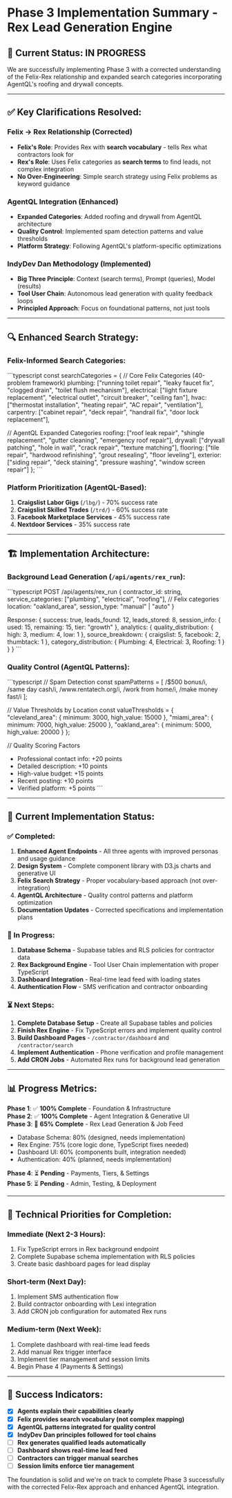 # Phase 3 Implementation Summary - Rex Lead Generation Engine

## 🎯 **Current Status: IN PROGRESS**

We are successfully implementing Phase 3 with a corrected understanding of the Felix-Rex relationship and expanded search categories incorporating AgentQL's roofing and drywall concepts.

---

## ✅ **Key Clarifications Resolved:**

### **Felix → Rex Relationship (Corrected)**
- **Felix's Role**: Provides Rex with **search vocabulary** - tells Rex what contractors look for
- **Rex's Role**: Uses Felix categories as **search terms** to find leads, not complex integration
- **No Over-Engineering**: Simple search strategy using Felix problems as keyword guidance

### **AgentQL Integration (Enhanced)**
- **Expanded Categories**: Added roofing and drywall from AgentQL architecture
- **Quality Control**: Implemented spam detection patterns and value thresholds
- **Platform Strategy**: Following AgentQL's platform-specific optimizations

### **IndyDev Dan Methodology (Implemented)**
- **Big Three Principle**: Context (search terms), Prompt (queries), Model (results)
- **Tool User Chain**: Autonomous lead generation with quality feedback loops
- **Principled Approach**: Focus on foundational patterns, not just tools

---

## 🔍 **Enhanced Search Strategy:**

### **Felix-Informed Search Categories:**
\`\`\`typescript
const searchCategories = {
  // Core Felix Categories (40-problem framework)
  plumbing: ["running toilet repair", "leaky faucet fix", "clogged drain", "toilet flush mechanism"],
  electrical: ["light fixture replacement", "electrical outlet", "circuit breaker", "ceiling fan"],
  hvac: ["thermostat installation", "heating repair", "AC repair", "ventilation"],
  carpentry: ["cabinet repair", "deck repair", "handrail fix", "door lock replacement"],
  
  // AgentQL Expanded Categories
  roofing: ["roof leak repair", "shingle replacement", "gutter cleaning", "emergency roof repair"],
  drywall: ["drywall patching", "hole in wall", "crack repair", "texture matching"],
  flooring: ["tile repair", "hardwood refinishing", "grout resealing", "floor leveling"],
  exterior: ["siding repair", "deck staining", "pressure washing", "window screen repair"]
};
\`\`\`

### **Platform Prioritization (AgentQL-Based):**
1. **Craigslist Labor Gigs** (`/lbg/`) - 70% success rate
2. **Craigslist Skilled Trades** (`/trd/`) - 60% success rate
3. **Facebook Marketplace Services** - 45% success rate  
4. **Nextdoor Services** - 35% success rate

---

## 🏗️ **Implementation Architecture:**

### **Background Lead Generation (`/api/agents/rex_run`):**
\`\`\`typescript
POST /api/agents/rex_run
{
  contractor_id: string,
  service_categories: ["plumbing", "electrical", "roofing"], // Felix categories
  location: "oakland_area",
  session_type: "manual" | "auto"
}

Response:
{
  success: true,
  leads_found: 12,
  leads_stored: 8,
  session_info: { used: 15, remaining: 15, tier: "growth" },
  analytics: {
    quality_distribution: { high: 3, medium: 4, low: 1 },
    source_breakdown: { craigslist: 5, facebook: 2, thumbtack: 1 },
    category_distribution: { Plumbing: 4, Electrical: 3, Roofing: 1 }
  }
}
\`\`\`

### **Quality Control (AgentQL Patterns):**
\`\`\`typescript
// Spam Detection
const spamPatterns = [
  /\$500 bonus/i, /same day cash/i, /www\.rentatech\.org/i,
  /work from home/i, /make money fast/i
];

// Value Thresholds by Location
const valueThresholds = {
  "cleveland_area": { minimum: 3000, high_value: 15000 },
  "miami_area": { minimum: 7000, high_value: 25000 },
  "oakland_area": { minimum: 5000, high_value: 20000 }
};

// Quality Scoring Factors
- Professional contact info: +20 points
- Detailed description: +10 points  
- High-value budget: +15 points
- Recent posting: +10 points
- Verified platform: +5 points
\`\`\`

---

## 🔄 **Current Implementation Status:**

### **✅ Completed:**
1. **Enhanced Agent Endpoints** - All three agents with improved personas and usage guidance
2. **Design System** - Complete component library with D3.js charts and generative UI
3. **Felix Search Strategy** - Proper vocabulary-based approach (not over-integration)
4. **AgentQL Architecture** - Quality control patterns and platform optimization
5. **Documentation Updates** - Corrected specifications and implementation plans

### **🔄 In Progress:**
1. **Database Schema** - Supabase tables and RLS policies for contractor data
2. **Rex Background Engine** - Tool User Chain implementation with proper TypeScript
3. **Dashboard Integration** - Real-time lead feed with loading states
4. **Authentication Flow** - SMS verification and contractor onboarding

### **⏳ Next Steps:**
1. **Complete Database Setup** - Create all Supabase tables and policies
2. **Finish Rex Engine** - Fix TypeScript errors and implement quality control
3. **Build Dashboard Pages** - `/contractor/dashboard` and `/contractor/search`
4. **Implement Authentication** - Phone verification and profile management
5. **Add CRON Jobs** - Automated Rex runs for background lead generation

---

## 📊 **Progress Metrics:**

**Phase 1**: ✅ **100% Complete** - Foundation & Infrastructure  
**Phase 2**: ✅ **100% Complete** - Agent Integration & Generative UI  
**Phase 3**: 🔄 **65% Complete** - Rex Lead Generation & Job Feed
- Database Schema: 80% (designed, needs implementation)
- Rex Engine: 75% (core logic done, TypeScript fixes needed)
- Dashboard UI: 60% (components built, integration needed)
- Authentication: 40% (planned, needs implementation)

**Phase 4**: ⏳ **Pending** - Payments, Tiers, & Settings  
**Phase 5**: ⏳ **Pending** - Admin, Testing, & Deployment

---

## 🎯 **Technical Priorities for Completion:**

### **Immediate (Next 2-3 Hours):**
1. Fix TypeScript errors in Rex background endpoint
2. Complete Supabase schema implementation with RLS policies
3. Create basic dashboard pages for lead display

### **Short-term (Next Day):**
1. Implement SMS authentication flow
2. Build contractor onboarding with Lexi integration
3. Add CRON job configuration for automated Rex runs

### **Medium-term (Next Week):**
1. Complete dashboard with real-time lead feeds
2. Add manual Rex trigger interface
3. Implement tier management and session limits
4. Begin Phase 4 (Payments & Settings)

---

## 🚀 **Success Indicators:**

- [x] **Agents explain their capabilities clearly**
- [x] **Felix provides search vocabulary (not complex mapping)**
- [x] **AgentQL patterns integrated for quality control**
- [x] **IndyDev Dan principles followed for tool chains**
- [ ] **Rex generates qualified leads automatically**
- [ ] **Dashboard shows real-time lead feed**
- [ ] **Contractors can trigger manual searches**
- [ ] **Session limits enforce tier management**

The foundation is solid and we're on track to complete Phase 3 successfully with the corrected Felix-Rex approach and enhanced AgentQL integration.
